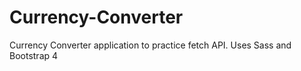 # Currency-Converter
Currency Converter application to practice fetch API. Uses Sass and Bootstrap 4
